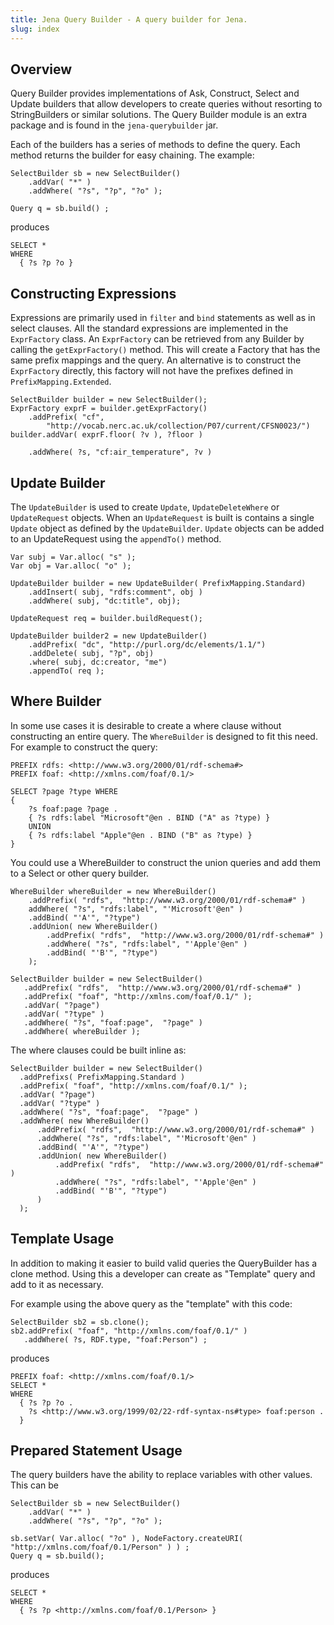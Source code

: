 ```yaml
---
title: Jena Query Builder - A query builder for Jena.
slug: index
---
```


## Overview

Query Builder provides implementations of Ask, Construct, Select and Update builders that allow developers to create queries without resorting to StringBuilders or similar solutions.  The Query Builder module is an extra package and is found in the `jena-querybuilder` jar. 

Each of the builders has a series of methods to define the query.  Each method returns the builder for easy chaining.  The  example:


    SelectBuilder sb = new SelectBuilder()
        .addVar( "*" )
        .addWhere( "?s", "?p", "?o" );

    Query q = sb.build() ;


produces

    SELECT *
    WHERE
      { ?s ?p ?o }

## Constructing Expressions

Expressions are primarily used in `filter` and `bind` statements as well as in select clauses.  All the standard expressions are implemented in the `ExprFactory` class.  An `ExprFactory` can be retrieved from any Builder by calling the `getExprFactory()` method.  This will create a Factory that has the same prefix mappings and the query.  An alternative is to construct the `ExprFactory` directly, this factory will not have the prefixes defined in `PrefixMapping.Extended`.

    SelectBuilder builder = new SelectBuilder();
    ExprFactory exprF = builder.getExprFactory()
        .addPrefix( "cf",
            "http://vocab.nerc.ac.uk/collection/P07/current/CFSN0023/")
    builder.addVar( exprF.floor( ?v ), ?floor )

        .addWhere( ?s, "cf:air_temperature", ?v )


## Update Builder

The `UpdateBuilder` is used to create `Update`, `UpdateDeleteWhere` or `UpdateRequest` objects.  When an `UpdateRequest` is built is contains a single `Update` object as defined by the `UpdateBuilder`.  `Update` objects can  be added to an UpdateRequest using the `appendTo()` method.

    Var subj = Var.alloc( "s" );
    Var obj = Var.alloc( "o" );

    UpdateBuilder builder = new UpdateBuilder( PrefixMapping.Standard)
        .addInsert( subj, "rdfs:comment", obj )
        .addWhere( subj, "dc:title", obj);

    UpdateRequest req = builder.buildRequest();

    UpdateBuilder builder2 = new UpdateBuilder()
        .addPrefix( "dc", "http://purl.org/dc/elements/1.1/")
        .addDelete( subj, "?p", obj)
        .where( subj, dc:creator, "me")
        .appendTo( req );

## Where Builder

In some use cases it is desirable to create a where clause without constructing an entire query.  The `WhereBuilder` is designed to fit this need.  For example to construct the query:

    PREFIX rdfs: <http://www.w3.org/2000/01/rdf-schema#>
    PREFIX foaf: <http://xmlns.com/foaf/0.1/>

    SELECT ?page ?type WHERE
    {
        ?s foaf:page ?page .
        { ?s rdfs:label "Microsoft"@en . BIND ("A" as ?type) }
        UNION
        { ?s rdfs:label "Apple"@en . BIND ("B" as ?type) }
    }

You could use a WhereBuilder to construct the union queries and add them to a Select or other query builder.

    WhereBuilder whereBuilder = new WhereBuilder()
        .addPrefix( "rdfs",  "http://www.w3.org/2000/01/rdf-schema#" )
        addWhere( "?s", "rdfs:label", "'Microsoft'@en" )
        .addBind( "'A'", "?type")
        .addUnion( new WhereBuilder()
            .addPrefix( "rdfs",  "http://www.w3.org/2000/01/rdf-schema#" )
            .addWhere( "?s", "rdfs:label", "'Apple'@en" )
            .addBind( "'B'", "?type")
        );

    SelectBuilder builder = new SelectBuilder()
       .addPrefix( "rdfs",  "http://www.w3.org/2000/01/rdf-schema#" )
       .addPrefix( "foaf", "http://xmlns.com/foaf/0.1/" );
       .addVar( "?page")
       .addVar( "?type" )
       .addWhere( "?s", "foaf:page",  "?page" )
       .addWhere( whereBuilder );

The where clauses could be built inline as:

    SelectBuilder builder = new SelectBuilder()
      .addPrefixs( PrefixMapping.Standard )
      .addPrefix( "foaf", "http://xmlns.com/foaf/0.1/" );
      .addVar( "?page")
      .addVar( "?type" )
      .addWhere( "?s", "foaf:page",  "?page" )
      .addWhere( new WhereBuilder()
          .addPrefix( "rdfs",  "http://www.w3.org/2000/01/rdf-schema#" )
          .addWhere( "?s", "rdfs:label", "'Microsoft'@en" )
          .addBind( "'A'", "?type")
          .addUnion( new WhereBuilder()
              .addPrefix( "rdfs",  "http://www.w3.org/2000/01/rdf-schema#" )
              .addWhere( "?s", "rdfs:label", "'Apple'@en" )
              .addBind( "'B'", "?type")
          )
      );



## Template Usage

In addition to making it easier to build valid queries the QueryBuilder has a clone method.
Using this a developer can create as "Template" query and add to it as necessary.

For example using the above query as the "template" with this code:


    SelectBuilder sb2 = sb.clone();
    sb2.addPrefix( "foaf", "http://xmlns.com/foaf/0.1/" )
       .addWhere( ?s, RDF.type, "foaf:Person") ;


produces

    PREFIX foaf: <http://xmlns.com/foaf/0.1/>
    SELECT *
    WHERE
      { ?s ?p ?o .
        ?s <http://www.w3.org/1999/02/22-rdf-syntax-ns#type> foaf:person .
      }

## Prepared Statement Usage

The query builders have the ability to replace variables with other values.  This can be

    SelectBuilder sb = new SelectBuilder()
        .addVar( "*" )
        .addWhere( "?s", "?p", "?o" );

    sb.setVar( Var.alloc( "?o" ), NodeFactory.createURI( "http://xmlns.com/foaf/0.1/Person" ) ) ;
    Query q = sb.build();

produces

    SELECT *
    WHERE
      { ?s ?p <http://xmlns.com/foaf/0.1/Person> }
